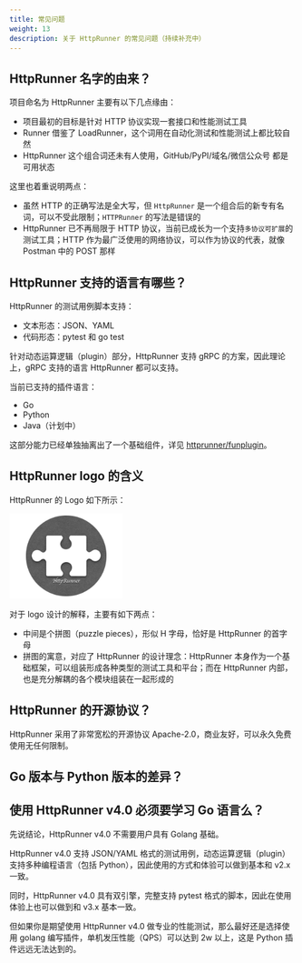 ```yaml
---
title: 常见问题
weight: 13
description: 关于 HttpRunner 的常见问题（持续补充中）
---
```


## HttpRunner 名字的由来？

项目命名为 HttpRunner 主要有以下几点缘由：

- 项目最初的目标是针对 HTTP 协议实现一套接口和性能测试工具
- Runner 借鉴了 LoadRunner，这个词用在自动化测试和性能测试上都比较自然
- HttpRunner 这个组合词还未有人使用，GitHub/PyPI/域名/微信公众号 都是可用状态

这里也着重说明两点：

- 虽然 HTTP 的正确写法是全大写，但 `HttpRunner` 是一个组合后的新专有名词，可以不受此限制；`HTTPRunner` 的写法是错误的
- HttpRunner 已不再局限于 HTTP 协议，当前已成长为一个支持`多协议可扩展`的测试工具；HTTP 作为最广泛使用的网络协议，可以作为协议的代表，就像 Postman 中的 POST 那样

## HttpRunner 支持的语言有哪些？

HttpRunner 的测试用例脚本支持：

- 文本形态：JSON、YAML
- 代码形态：pytest 和 go test

针对动态运算逻辑（plugin）部分，HttpRunner 支持 gRPC 的方案，因此理论上，gRPC 支持的语言 HttpRunner 都可以支持。

当前已支持的插件语言：

- Go
- Python
- Java（计划中）

这部分能力已经单独抽离出了一个基础组件，详见 [httprunner/funplugin]。


## HttpRunner logo 的含义

HttpRunner 的 Logo 如下所示：

<img src="/image/logo.png" alt="HttpRunner Logo" width="200">

对于 logo 设计的解释，主要有如下两点：

- 中间是个拼图（puzzle pieces），形似 H 字母，恰好是 HttpRunner 的首字母
- 拼图的寓意，对应了 HttpRunner 的设计理念：HttpRunner 本身作为一个基础框架，可以组装形成各种类型的测试工具和平台；而在 HttpRunner 内部，也是充分解耦的各个模块组装在一起形成的

## HttpRunner 的开源协议？

HttpRunner 采用了非常宽松的开源协议 Apache-2.0，商业友好，可以永久免费使用无任何限制。

## Go 版本与 Python 版本的差异？

## 使用 HttpRunner v4.0 必须要学习 Go 语言么？

先说结论，HttpRunner v4.0 不需要用户具有 Golang 基础。

HttpRunner v4.0 支持 JSON/YAML 格式的测试用例，动态运算逻辑（plugin）支持多种编程语言（包括 Python），因此使用的方式和体验可以做到基本和 v2.x 一致。

同时，HttpRunner v4.0 具有双引擎，完整支持 pytest 格式的脚本，因此在使用体验上也可以做到和 v3.x 基本一致。

但如果你是期望使用 HttpRunner v4.0 做专业的性能测试，那么最好还是选择使用 golang 编写插件，单机发压性能（QPS）可以达到 2w 以上，这是 Python 插件远远无法达到的。


[httprunner/funplugin]: https://github.com/httprunner/funplugin